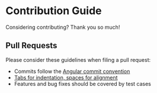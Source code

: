 # Contribution Guide

Considering contributing? Thank you so much!

## Pull Requests

Please consider these guidelines when filing a pull request:

* Commits follow the [Angular commit convention](https://github.com/angular/angular.js/blob/master/CONTRIBUTING.md#-git-commit-guidelines)
* [Tabs for indentation, spaces for alignment](https://gist.github.com/saibotsivad/06021a81865226cfc140)
* Features and bug fixes should be covered by test cases
